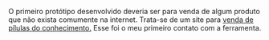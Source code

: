 O primeiro protótipo desenvolvido deveria ser para venda de algum produto que não exista comumente na internet. 
Trata-se de um site para [venda de pílulas do conhecimento.](https://www.figma.com/file/2PE3NwM7LUpDNqsjFn5tdt/K-Pill_V03?node-id=0%3A1 "Protótipo Figma K-Pill") Esse foi o meu primeiro contato com a ferramenta.
